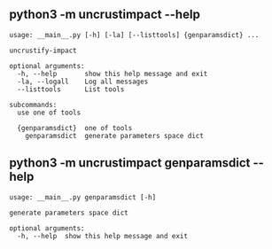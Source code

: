 ## <a name="main_help"></a> python3 -m uncrustimpact --help
```
usage: __main__.py [-h] [-la] [--listtools] {genparamsdict} ...

uncrustify-impact

optional arguments:
  -h, --help       show this help message and exit
  -la, --logall    Log all messages
  --listtools      List tools

subcommands:
  use one of tools

  {genparamsdict}  one of tools
    genparamsdict  generate parameters space dict
```



## <a name="genparamsdict_help"></a> python3 -m uncrustimpact genparamsdict --help
```
usage: __main__.py genparamsdict [-h]

generate parameters space dict

optional arguments:
  -h, --help  show this help message and exit
```
